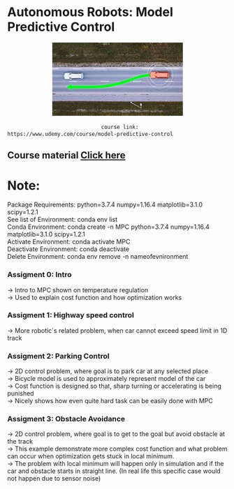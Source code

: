 # Autonomous Robots: Model Predictive Control

<p align="center"><img src="https://github.com/RIT-MESH/Self-Driving-Car-courses-and-projects/blob/main/Autonomous%20Robots:%20Model%20Predictive%20Control/Autonomous%20Robots%20Model%20Predictive%20Control%20image.jpg?raw=true"alt="Sublime's custom image"/>
</p>

                                  course link: https://www.udemy.com/course/model-predictive-control


## Course material [Click here](https://github.com/RIT-MESH/Self-Driving-Car-courses-and-projects/tree/main/Autonomous%20Robots%3A%20Model%20Predictive%20Control) 

# Note:
Package Requirements: python=3.7.4 numpy=1.16.4 matplotlib=3.1.0 scipy=1.2.1\
See list of Environment: conda env list\
Conda Environment: conda create -n MPC python=3.7.4 numpy=1.16.4 matplotlib=3.1.0 scipy=1.2.1\
Activate Environment: conda activate MPC\
Deactivate Environment: conda deactivate\
Delete Environment: conda env remove -n nameofevnironment


### Assigment 0: Intro
-> Intro to MPC shown on temperature regulation\
-> Used to explain cost function and how optimization works

### Assigment 1: Highway speed control
-> More robotic´s related problem, when car cannot exceed speed limit in 1D track

### Assigment 2: Parking Control
-> 2D control problem, where goal is to park car at any selected place\
-> Bicycle model is used to approximately represent model of the car\
-> Cost function is designed so that, sharp turning or accelerating is being punished\
-> Nicely shows how even quite hard task can be easily done with MPC

### Assigment 3: Obstacle Avoidance
-> 2D control problem, where goal is to get to the goal but avoid obstacle at the track\
-> This example demonstrate more complex cost function and what problem can occur when optimization gets stuck in local minimum.\
-> The problem with local minimum will happen only in simulation and if the car and obstacle starts in straight line. (In real life this specific case would not happen due to sensor noise)


